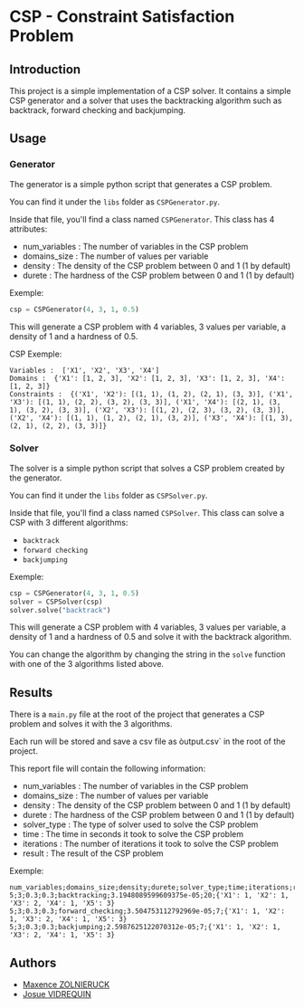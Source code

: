 # CSP - Constraint Satisfaction Problem

## Introduction

This project is a simple implementation of a CSP solver. It contains a simple CSP generator and a solver that uses the backtracking algorithm such as backtrack, forward checking and backjumping.

## Usage

### Generator

The generator is a simple python script that generates a CSP problem.

You can find it under the `libs` folder as `CSPGenerator.py`.

Inside that file, you'll find a class named `CSPGenerator`. This class has 4 attributes:

- num_variables : The number of variables in the CSP problem
- domains_size : The number of values per variable
- density : The density of the CSP problem between 0 and 1 (1 by default)
- durete : The hardness of the CSP problem between 0 and 1 (1 by default)

Exemple:

```python
csp = CSPGenerator(4, 3, 1, 0.5)
```

This will generate a CSP problem with 4 variables, 3 values per variable, a density of 1 and a hardness of 0.5.

CSP Exemple:

```
Variables :  ['X1', 'X2', 'X3', 'X4']
Domains :  {'X1': [1, 2, 3], 'X2': [1, 2, 3], 'X3': [1, 2, 3], 'X4': [1, 2, 3]}
Constraints :  {('X1', 'X2'): [(1, 1), (1, 2), (2, 1), (3, 3)], ('X1', 'X3'): [(1, 1), (2, 2), (3, 2), (3, 3)], ('X1', 'X4'): [(2, 1), (3, 1), (3, 2), (3, 3)], ('X2', 'X3'): [(1, 2), (2, 3), (3, 2), (3, 3)], ('X2', 'X4'): [(1, 1), (1, 2), (2, 1), (3, 2)], ('X3', 'X4'): [(1, 3), (2, 1), (2, 2), (3, 3)]}
```

### Solver

The solver is a simple python script that solves a CSP problem created by the generator.

You can find it under the `libs` folder as `CSPSolver.py`.

Inside that file, you'll find a class named `CSPSolver`. This class can solve a CSP with 3 different algorithms:

- `backtrack`
- `forward checking`
- `backjumping`

Exemple:

```python
csp = CSPGenerator(4, 3, 1, 0.5)
solver = CSPSolver(csp)
solver.solve("backtrack")
```

This will generate a CSP problem with 4 variables, 3 values per variable, a density of 1 and a hardness of 0.5 and solve it with the backtrack algorithm.

You can change the algorithm by changing the string in the `solve` function with one of the 3 algorithms listed above.

## Results

There is a `main.py` file at the root of the project that generates a CSP problem and solves it with the 3 algorithms.

Each run will be stored and save a csv file as òutput.csv` in the root of the project.

This report file will contain the following information:

- num_variables : The number of variables in the CSP problem
- domains_size : The number of values per variable
- density : The density of the CSP problem between 0 and 1 (1 by default)
- durete : The hardness of the CSP problem between 0 and 1 (1 by default)
- solver_type : The type of solver used to solve the CSP problem
- time : The time in seconds it took to solve the CSP problem
- iterations : The number of iterations it took to solve the CSP problem
- result : The result of the CSP problem

Exemple:

```
num_variables;domains_size;density;durete;solver_type;time;iterations;result
5;3;0.3;0.3;backtracking;3.1948089599609375e-05;20;{'X1': 1, 'X2': 1, 'X3': 2, 'X4': 1, 'X5': 3}
5;3;0.3;0.3;forward_checking;3.504753112792969e-05;7;{'X1': 1, 'X2': 1, 'X3': 2, 'X4': 1, 'X5': 3}
5;3;0.3;0.3;backjumping;2.5987625122070312e-05;7;{'X1': 1, 'X2': 1, 'X3': 2, 'X4': 1, 'X5': 3}
```

## Authors

- [Maxence ZOLNIERUCK](https://www.linkedin.com/in/maxence-zol/)
- [Josue VIDREQUIN](https://www.linkedin.com/in/josuevidrequin/)